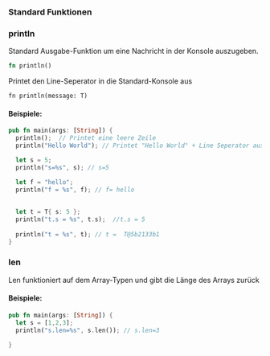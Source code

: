 ### Standard Funktionen

### println
Standard Ausgabe-Funktion um eine Nachricht in der Konsole auszugeben.

```rust
fn println()
```
Printet den Line-Seperator in die Standard-Konsole aus

```
fn println(message: T)
```

#### Beispiele:
```rust
pub fn main(args: [String]) {  
  println();  // Printet eine leere Zeile
  println("Hello World"); // Printet "Hello World" + Line Seperator aus.

  let s = 5;
  println("s=%s", s); // s=5

  let f = "hello";  
  println("f = %s", f); // f= hello
  
  
  let t = T{ s: 5 };  
  println("t.s = %s", t.s);  //t.s = 5
  
  println("t = %s", t); // t =  T@5b2133b1
}
```


### len
Len funktioniert auf dem Array-Typen und gibt die Länge des Arrays zurück

#### Beispiele:
```rust
pub fn main(args: [String]) {  
  let s = [1,2,3];
  println("s.len=%s", s.len()); // s.len=3

}
```

